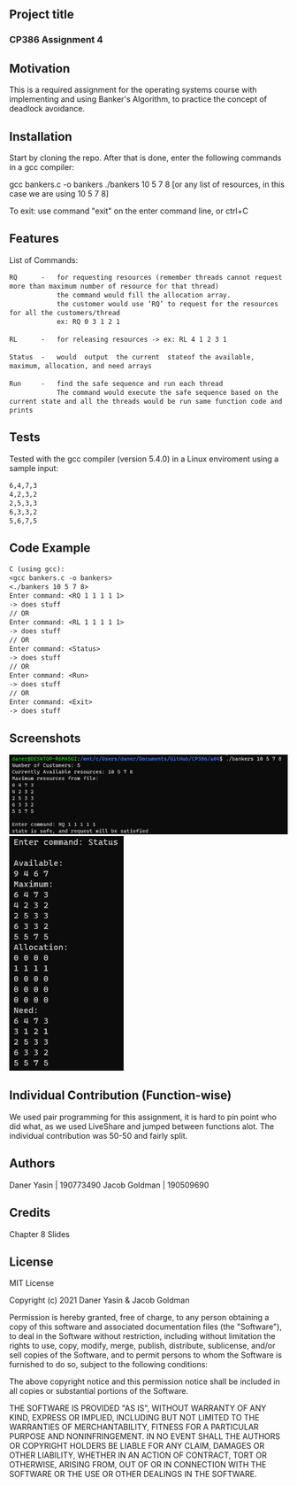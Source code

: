 ## Project title

### CP386 Assignment 4

## Motivation

This is a required assignment for the operating systems course with implementing and using
Banker's Algorithm, to practice the concept of deadlock avoidance.

## Installation

Start by cloning the repo. After that is done, enter the following commands in a gcc compiler:

gcc bankers.c -o bankers
./bankers 10 5 7 8 [or any list of resources, in this case we are using 10 5 7 8]

To exit: use command "exit" on the enter command line, or ctrl+C

## Features

List of Commands:

    RQ      -   for requesting resources (remember threads cannot request more than maximum number of resource for that thread)
                the command would fill the allocation array.
                the customer would use ‘RQ’ to request for the resources for all the customers/thread
                ex: RQ 0 3 1 2 1

    RL      -   for releasing resources -> ex: RL 4 1 2 3 1

    Status  -   would  output  the current  stateof the available, maximum, allocation, and need arrays

    Run     -   find the safe sequence and run each thread
                The command would execute the safe sequence based on the current state and all the threads would be run same function code and prints

## Tests

Tested with the gcc compiler (version 5.4.0) in a Linux enviroment using a sample input:

```
6,4,7,3
4,2,3,2
2,5,3,3
6,3,3,2
5,6,7,5
```

## Code Example

```
C (using gcc):
<gcc bankers.c -o bankers>
<./bankers 10 5 7 8>
Enter command: <RQ 1 1 1 1 1>
-> does stuff
// OR
Enter command: <RL 1 1 1 1 1>
-> does stuff
// OR
Enter command: <Status>
-> does stuff
// OR
Enter command: <Run>
-> does stuff
// OR
Enter command: <Exit>
-> does stuff

```

## Screenshots

![Alt text](./example1.jpg?raw=true "Example 1")
![Alt text](./example2.jpg?raw=true "Example 2")

## Individual Contribution (Function-wise)

We used pair programming for this assignment, it is hard to pin point who did what,
as we used LiveShare and jumped between functions alot. The individual contribution was
50-50 and fairly split.

## Authors

Daner Yasin | 190773490
Jacob Goldman | 190509690

## Credits

Chapter 8 Slides

## License

MIT License

Copyright (c) 2021 Daner Yasin & Jacob Goldman

Permission is hereby granted, free of charge, to any person obtaining a copy
of this software and associated documentation files (the "Software"), to deal
in the Software without restriction, including without limitation the rights
to use, copy, modify, merge, publish, distribute, sublicense, and/or sell
copies of the Software, and to permit persons to whom the Software is
furnished to do so, subject to the following conditions:

The above copyright notice and this permission notice shall be included in all
copies or substantial portions of the Software.

THE SOFTWARE IS PROVIDED "AS IS", WITHOUT WARRANTY OF ANY KIND, EXPRESS OR
IMPLIED, INCLUDING BUT NOT LIMITED TO THE WARRANTIES OF MERCHANTABILITY,
FITNESS FOR A PARTICULAR PURPOSE AND NONINFRINGEMENT. IN NO EVENT SHALL THE
AUTHORS OR COPYRIGHT HOLDERS BE LIABLE FOR ANY CLAIM, DAMAGES OR OTHER
LIABILITY, WHETHER IN AN ACTION OF CONTRACT, TORT OR OTHERWISE, ARISING FROM,
OUT OF OR IN CONNECTION WITH THE SOFTWARE OR THE USE OR OTHER DEALINGS IN THE
SOFTWARE.
